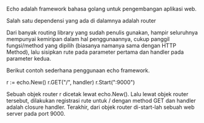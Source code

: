 Echo adalah framework bahasa golang untuk pengembangan aplikasi web.

Salah satu dependensi yang ada di dalamnya adalah router

Dari banyak routing library yang sudah penulis gunakan, hampir seluruhnya mempunyai kemiripan dalam hal penggunaannya, cukup panggil fungsi/method yang dipilih (biasanya namanya sama dengan HTTP Method), lalu sisipkan rute pada parameter pertama dan handler pada parameter kedua.

Berikut contoh sederhana penggunaan echo framework.

r := echo.New()
r.GET("/", handler)
r.Start(":9000")

Sebuah objek router r dicetak lewat echo.New(). Lalu lewat objek router tersebut, dilakukan registrasi rute untuk / dengan method GET dan handler adalah closure handler. Terakhir, dari objek router di-start-lah sebuah web server pada port 9000.
